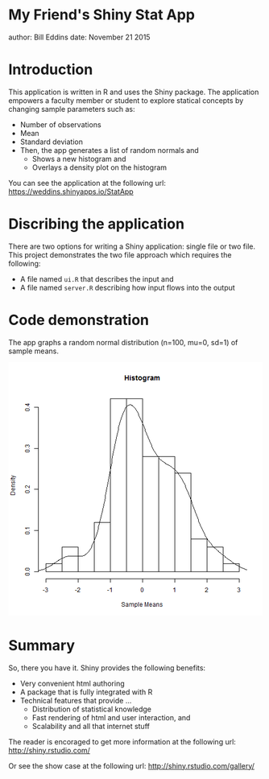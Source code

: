 My Friend's Shiny Stat App
========================================================
author: Bill Eddins
date: November 21 2015

Introduction
========================================================

This application is written in R and uses the Shiny package. The application empowers a faculty member or student to explore statical concepts by changing sample parameters such as:

- Number of observations
- Mean
- Standard deviation
- Then, the app generates a list of random normals and
    - Shows a new histogram and
    - Overlays a density plot on the histogram
    
You can see the application at the following url:
https://weddins.shinyapps.io/StatApp

Discribing the application
========================================================

There are two options for writing a Shiny application: single file or two file. This project demonstrates the two file approach which requires the following:

- A file named `ui.R` that describes the input and
- A file named `server.R` describing how input flows into the output

Code demonstration
========================================================
The app graphs a random normal distribution (n=100, mu=0, sd=1) of sample means.

![plot of chunk unnamed-chunk-1](Project-figure/unnamed-chunk-1-1.png) 

Summary
========================================================

So, there you have it. Shiny provides the following benefits:
- Very convenient html authoring
- A package that is fully integrated with R
- Technical features that provide ...
    - Distribution of statistical knowledge
    - Fast rendering of html and user interaction, and
    - Scalability and all that internet stuff

The reader is encoraged to get more information at the following url:
http://shiny.rstudio.com/

Or see the show case at the following url:
http://shiny.rstudio.com/gallery/


